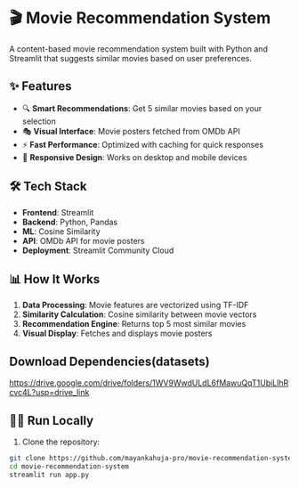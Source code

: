 # 🎬 Movie Recommendation System

A content-based movie recommendation system built with Python and Streamlit that suggests similar movies based on user preferences.

## ✨ Features

- 🔍 **Smart Recommendations**: Get 5 similar movies based on your selection
- 🎭 **Visual Interface**: Movie posters fetched from OMDb API
- ⚡ **Fast Performance**: Optimized with caching for quick responses
- 📱 **Responsive Design**: Works on desktop and mobile devices

 

## 🛠️ Tech Stack

- **Frontend**: Streamlit
- **Backend**: Python, Pandas
- **ML**: Cosine Similarity
- **API**: OMDb API for movie posters
- **Deployment**: Streamlit Community Cloud

## 📊 How It Works

1. **Data Processing**: Movie features are vectorized using TF-IDF
2. **Similarity Calculation**: Cosine similarity between movie vectors
3. **Recommendation Engine**: Returns top 5 most similar movies
4. **Visual Display**: Fetches and displays movie posters
   
## Download Dependencies(datasets)


https://drive.google.com/drive/folders/1WV9WwdULdL6fMawuQqT1UbiLlhRcvc4L?usp=drive_link

## 🏃‍♂️ Run Locally

1. Clone the repository:
```bash
git clone https://github.com/mayankahuja-pro/movie-recommendation-system.git
cd movie-recommendation-system
streamlit run app.py
